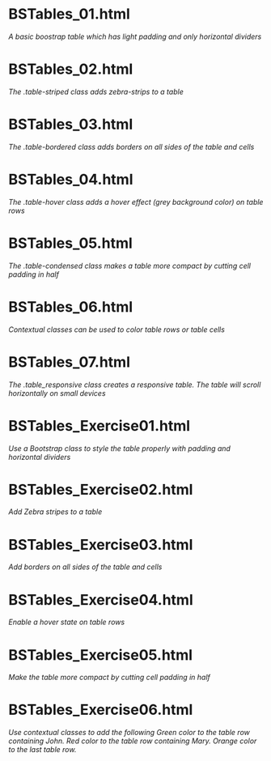 # BSTables_01.html
*A basic boostrap table which has light padding and only horizontal dividers*

# BSTables_02.html
*The .table-striped class adds zebra-strips to a table*

# BSTables_03.html
*The .table-bordered class adds borders on all sides of the table and cells*

# BSTables_04.html
*The .table-hover class adds a hover effect (grey background color) on table rows*

# BSTables_05.html
*The .table-condensed class makes a table more compact by cutting cell padding in half*

# BSTables_06.html
*Contextual classes can be used to color table rows <tr> or table cells <td>*

# BSTables_07.html
*The .table_responsive class creates a responsive table. The table will scroll horizontally on small devices*

# BSTables_Exercise01.html
*Use a Bootstrap class to style the table properly with padding and horizontal dividers*

# BSTables_Exercise02.html
*Add Zebra stripes to a table*

# BSTables_Exercise03.html
*Add borders on all sides of the table and cells*

# BSTables_Exercise04.html
*Enable a hover state on table rows*

# BSTables_Exercise05.html
*Make the table more compact by cutting cell padding in half*

# BSTables_Exercise06.html
*Use contextual classes to add the following*
*Green color to the table row containing John.*
*Red color to the table row containing Mary.*
*Orange color to the last table row.*